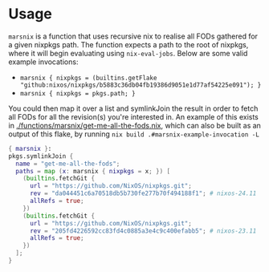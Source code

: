 # Usage

`marsnix` is a function that uses recursive nix to realise all FODs gathered for
a given nixpkgs path. The function expects a path to the root of nixpkgs, where
it will begin evaluating using `nix-eval-jobs`. Below are some valid example invocations:

- ```marsnix { nixpkgs = (builtins.getFlake "github:nixos/nixpkgs/b5883c36db04fb19386d9051e1d77af54225e091"); }```
- ```marsnix { nixpkgs = pkgs.path; }```

You could then map it over a list and symlinkJoin the result in order to fetch all FODs for all the revision(s) you're
interested in. An example of this exists in [./functions/marsnix/get-me-all-the-fods.nix](./functions/marsnix/get-me-all-the-fods.nix), which can also be built as an output of this flake, by running `nix build .#marsnix-example-invocation -L`

```nix
{ marsnix }:
pkgs.symlinkJoin {
  name = "get-me-all-the-fods";
  paths = map (x: marsnix { nixpkgs = x; }) [
    (builtins.fetchGit {
      url = "https://github.com/NixOS/nixpkgs.git";
      rev = "da044451c6a70518db5b730fe277b70f494188f1"; # nixos-24.11
      allRefs = true;
    })
    (builtins.fetchGit {
      url = "https://github.com/NixOS/nixpkgs.git";
      rev = "205fd4226592cc83fd4c0885a3e4c9c400efabb5"; # nixos-23.11
      allRefs = true;
    })
  ];
}
```

